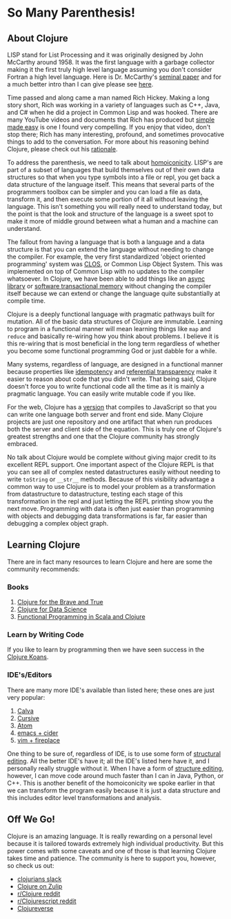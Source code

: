 # So Many Parenthesis!


## About Clojure


LISP stand for List Processing and it was originally designed by John McCarthy
around 1958.  It was the first language with a garbage collector making it the first
truly high level language assuming you don't consider Fortran a high level language.
Here is Dr. McCarthy's [seminal paper](http://www-formal.stanford.edu/jmc/recursive.pdf)
and for a much better intro than I can give please see
[here](http://www.paulgraham.com/rootsoflisp.html).


Time passed and along came a man named Rich Hickey.  Making a long story short, Rich was
working in a variety of languages such as C++, Java, and C# when he did a project in
Common Lisp and was hooked.  There are many YouTube videos and documents that Rich has
produced but [simple made easy](https://www.infoq.com/presentations/Simple-Made-Easy/)
is one I found very compelling.  If you enjoy that video, don't stop there; Rich has
many interesting, profound, and sometimes provocative things to add to the conversation.
For more about his reasoning behind Clojure, please check out his 
[rationale](https://clojure.org/about/rationale).


To address the parenthesis, we need to talk about
[homoiconicity](https://en.wikipedia.org/wiki/Homoiconicity).  LISP's are part of a
subset of languages that build themselves out of their own data structures so that when
you type symbols into a file or repl, you get back a data structure of the language
itself.  This means that several parts of the programmers toolbox can be simpler and you
can load a file as data, transform it, and then execute some portion of it all without
leaving the language.  This isn't something you will really need to understand today,
but the point is that the look and structure of the language is a sweet spot to make it
more of middle ground between what a human and a machine can understand.


The fallout from having a language that is both a language and a data structure is that
you can extend the language without needing to change the compiler.  For example, the
very first standardized 'object oriented programming' system was
[CLOS](https://en.wikipedia.org/wiki/Common_Lisp_Object_System), or Common Lisp Object
System.  This was implemented on top of Common Lisp with no updates to the compiler
whatsoever.  In Clojure, we have been able to add things like an 
[async library](https://github.com/clojure/core.async) or 
[software transactional memory](https://clojure.org/reference/refs) without changing the 
compiler itself because we can extend or change the language quite substantially at compile 
time.


Clojure is a deeply functional language with pragmatic pathways built for mutation.  All
of the basic data structures of Clojure are immutable.  Learning to program in a
functional manner will mean learning things like `map` and `reduce` and basically
re-wiring how you think about problems.  I believe it is this re-wiring that is most
beneficial in the long term regardless of whether you become some functional programming
God or just dabble for a while.


Many systems, regardless of language, are designed in a functional manner because
properties like [idempotency](https://en.wikipedia.org/wiki/Idempotence) and
[referential transparency](https://en.wikipedia.org/wiki/Referential_transparency) make
it easier to reason about code that you didn't write.  That being said, Clojure doesn't
force you to write functional code all the time as it is mainly a pragmatic language.
You can easily write mutable code if you like.


For the web, Clojure has a [version](https://clojurescript.org/) that compiles to JavaScript
so that you can write one language both server and front end side.  Many Clojure projects
are just one repository and one artifact that when run produces both the server and
client side of the equation.  This is truly one of Clojure's greatest strengths and one
that the Clojure community has strongly embraced.


No talk about Clojure would be complete without giving major credit to its excellent
REPL support.  One important aspect of the Clojure REPL is that you can see all of
complex nested datastructures easily without needing to write `toString` or `__str__`
methods.  Because of this visibility advantage a common way to use Clojure is to model
your problem as a transformation from datastructure to datastructure, testing each stage
of this transformation in the repl and just letting the REPL printing show you the next
move.  Programming with data is often just easier than programming with objects and
debugging data transformations is far, far easier than debugging a complex object graph.


## Learning Clojure


There are in fact many resources to learn Clojure and here are some the community 
recommends:


### Books


1.  [Clojure for the Brave and True](https://www.braveclojure.com/clojure-for-the-brave-and-true/)
1.  [Clojure for Data Science](https://www.amazon.it/dp/B00YSILGWG/ref=dp-kindle-redirect?_encoding=UTF8&btkr=1)
1.  [Functional Programming in Scala and Clojure](https://www.amazon.it/dp/B00HUEG8KK/ref=dp-kindle-redirect?_encoding=UTF8&btkr=1)


### Learn by Writing Code


If you like to learn by programming then we have seen success in the [Clojure Koans](https://github.com/functional-koans/clojure-koans).


### IDE's/Editors

There are many more IDE's available than listed here; these ones are just very popular:


1.  [Calva](https://marketplace.visualstudio.com/items?itemName=betterthantomorrow.calva)
1.  [Cursive](https://cursive-ide.com/)
1.  [Atom](https://medium.com/@jacekschae/slick-clojure-editor-setup-with-atom-a3c1b528b722)
1.  [emacs + cider](https://cider.mx/)
1.  [vim + fireplace](https://www.vim.org/scripts/script.php?script_id=4978)


One thing to be sure of, regardless of IDE, is to use some form of 
[structural editing](https://shaunlebron.github.io/parinfer/).  All the better IDE's 
have it; all the IDE's listed here have it, and I personally really struggle without it.
When I have a form of [structure editing](https://wikemacs.org/wiki/Paredit-mode), however, 
I can move code around much faster than I can in Java, Python, or C++. This is another 
benefit of the homoiconicity we spoke earlier in that we can transform the program easily 
because it is just a data structure and this includes editor level transformations and
analysis.


## Off We Go!


Clojure is an amazing language.  It is really rewarding on a personal level because it
is tailored towards extremely high individual productivity.  But this power comes with 
some caveats and one of those is that learning Clojure takes time and patience.  The 
community is here to support you, however, so check us out:


* [clojurians slack](https://clojurians.slack.com)
* [Clojure on Zulip](https://clojurians.zulipchat.com/)
* [r/Clojure reddit](https://www.reddit.com/r/Clojure/)
* [r/Clojurescript reddit](https://www.reddit.com/r/Clojurescript/)
* [Clojureverse](https://clojureverse.org/)
